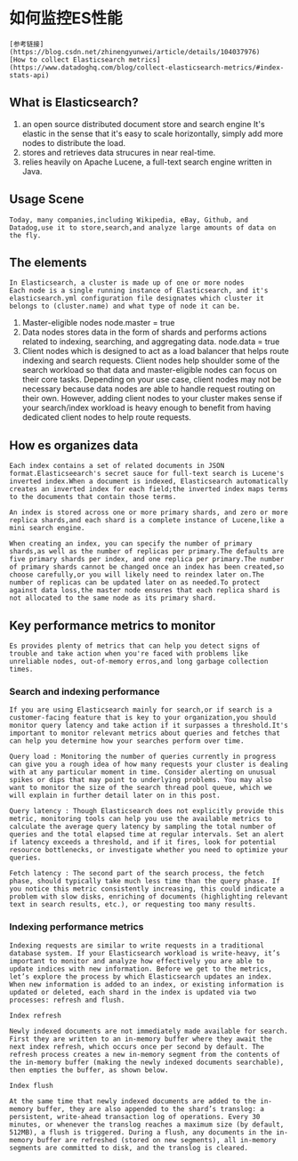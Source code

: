 # 如何监控ES性能
    [参考链接](https://blog.csdn.net/zhinengyunwei/article/details/104037976)
    [How to collect Elasticsearch metrics](https://www.datadoghq.com/blog/collect-elasticsearch-metrics/#index-stats-api)
## What is Elasticsearch?
1. an open source distributed document store and search engine
    It's elastic in the sense that it's easy to scale horizontally, simply add more nodes to distribute the load.
2. stores and retrieves data strucures in near real-time.
3. relies heavily on Apache Lucene, a full-text search engine written in Java.

## Usage Scene
    Today, many companies,including Wikipedia, eBay, Github, and Datadog,use it to store,search,and analyze large amounts of data on the fly.
## The elements
    In Elasticsearch, a cluster is made up of one or more nodes
    Each node is a single running instance of Elasticsearch, and it's elasticsearch.yml configuration file designates which cluster it belongs to (cluster.name) and what type of node it can be.
1. Master-eligible nodes
   node.master = true 
2. Data nodes
   stores data in the form of shards and performs actions related to indexing, searching, and aggregating data.
   node.data = true
3. Client nodes
   which is designed to act as a load balancer that helps route indexing and search requests.
   Client nodes help shoulder some of the search workload so that data and master-eligible nodes can
   focus on their core tasks.
   Depending on your use case, client nodes may not be necessary because data nodes are able to handle request routing on their own.
   However, adding client nodes to your cluster makes sense if your search/index workload is heavy enough to benefit from having dedicated client nodes to help route requests.
## How es organizes data
    Each index contains a set of related documents in JSON format.Elasticseearch's secret sauce for full-text search is Lucene's inverted index.When a document is indexed, Elasticsearch automatically creates an inverted index for each field;the inverted index maps terms to the documents that contain those terms.

    An index is stored across one or more primary shards, and zero or more replica shards,and each shard is a complete instance of Lucene,like a mini search engine.

    When creating an index, you can specify the number of primary shards,as well as the number of replicas per primary.The defaults are five primary shards per index, and one replica per primary.The number of primary shards cannot be changed once an index has been created,so choose carefully,or you will likely need to reindex later on.The number of replicas can be updated later on as needed.To protect against data loss,the master node ensures that each replica shard is not allocated to the same node as its primary shard.

## Key performance metrics to monitor
    Es provides plenty of metrics that can help you detect signs of trouble and take action when you're faced with problems like
    unreliable nodes, out-of-memory erros,and long garbage collection times.
### Search and indexing performance
    If you are using Elasticsearch mainly for search,or if search is a customer-facing feature that is key to your organization,you should monitor query latency and take action if it surpasses a threshold.It's important to monitor relevant metrics about queries and fetches that can help you determine how your searches perform over time.

    Query load : Monitoring the number of queries currently in progress can give you a rough idea of how many requests your cluster is dealing with at any particular moment in time. Consider alerting on unusual spikes or dips that may point to underlying problems. You may also want to monitor the size of the search thread pool queue, which we will explain in further detail later on in this post.

    Query latency : Though Elasticsearch does not explicitly provide this metric, monitoring tools can help you use the available metrics to calculate the average query latency by sampling the total number of queries and the total elapsed time at regular intervals. Set an alert if latency exceeds a threshold, and if it fires, look for potential resource bottlenecks, or investigate whether you need to optimize your queries.

    Fetch latency : The second part of the search process, the fetch phase, should typically take much less time than the query phase. If you notice this metric consistently increasing, this could indicate a problem with slow disks, enriching of documents (highlighting relevant text in search results, etc.), or requesting too many results.

### Indexing performance metrics

    Indexing requests are similar to write requests in a traditional database system. If your Elasticsearch workload is write-heavy, it’s important to monitor and analyze how effectively you are able to update indices with new information. Before we get to the metrics, let’s explore the process by which Elasticsearch updates an index. When new information is added to an index, or existing information is updated or deleted, each shard in the index is updated via two processes: refresh and flush.

    Index refresh

    Newly indexed documents are not immediately made available for search. First they are written to an in-memory buffer where they await the next index refresh, which occurs once per second by default. The refresh process creates a new in-memory segment from the contents of the in-memory buffer (making the newly indexed documents searchable), then empties the buffer, as shown below.

    Index flush

    At the same time that newly indexed documents are added to the in-memory buffer, they are also appended to the shard’s translog: a persistent, write-ahead transaction log of operations. Every 30 minutes, or whenever the translog reaches a maximum size (by default, 512MB), a flush is triggered. During a flush, any documents in the in-memory buffer are refreshed (stored on new segments), all in-memory segments are committed to disk, and the translog is cleared.
